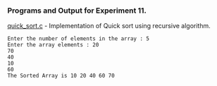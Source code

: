 ### Programs and Output for Experiment 11.

[quick_sort.c](https://github.com/akkupy/DS_S3/blob/main/Exp_11/quick_sort.c) - Implementation of Quick sort using recursive algorithm.
```
Enter the number of elements in the array : 5
Enter the array elements : 20
70
40
10
60
The Sorted Array is 10 20 40 60 70 

``` 